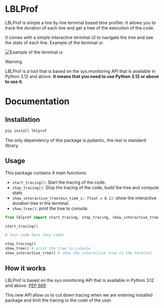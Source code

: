 # LBLProf

LBLProf is simple a line by line terminal based time profiler. It allows you to track the duration of each line and get a tree of the execution of the code.

It comes with a simple interactive terminal UI to navigate the tree and see the stats of each line.
Example of the terminal ui:

![Example of the terminal ui](./docs/terminalui_showcase.png)

> [!WARNING]
> LBLProf is a tool that is based on the sys.monitoring API that is available in Python 3.12 and above.
> **It means that you need to use Python 3.12 or above to use it.**

# Documentation

## Installation

```bash
pip install lblprof
```

The only dependency of this package is pydantic, the rest is standard library.


## Usage

This package contains 4 main functions:
- `start_tracing()`: Start the tracing of the code.
- `stop_tracing()`: Stop the tracing of the code, build the tree and compute stats
- `show_interactive_tree(min_time_s: float = 0.1)`: show the interactive duration tree in the terminal.
- `show_tree()`: print the tree to console.

```python
from lblprof import start_tracing, stop_tracing, show_interactive_tree, show_tree

start_tracing()

# Your code here (Any code)

stop_tracing()
show_tree() # print the tree to console
show_interactive_tree() # show the interactive tree in the terminal
```

## How it works

LBLProf is based on the sys.monitoring API that is available in Python 3.12 and above. [PEP 669](https://peps.python.org/pep-0669/)

This new API allow us to cut down tracing when we are entering installed package and limit the tracing to the code of the user.

